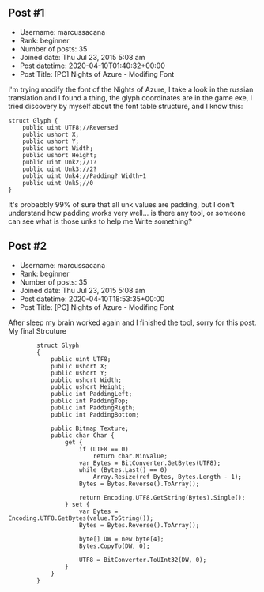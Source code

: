 ## Post #1
- Username: marcussacana
- Rank: beginner
- Number of posts: 35
- Joined date: Thu Jul 23, 2015 5:08 am
- Post datetime: 2020-04-10T01:40:32+00:00
- Post Title: [PC] Nights of Azure - Modifing Font

I'm trying modify the font of the Nights of Azure, I take a look in the russian translation and I found a thing,
the glyph coordinates are in the game exe, I tried discovery by myself about the font table structure, and I know this:

```
struct Glyph {
	public uint UTF8;//Reversed
	public ushort X;
	public ushort Y;
	public ushort Width;
	public ushort Height;
	public uint Unk2;//1?
	public uint Unk3;//2?
	public uint Unk4;//Padding? Width+1
	public uint Unk5;//0
}
```

It's probabbly 99% of sure that all unk values are padding, but I don't understand how padding works very well... is there any tool, or someone can see what is those unks to help me Write something?
## Post #2
- Username: marcussacana
- Rank: beginner
- Number of posts: 35
- Joined date: Thu Jul 23, 2015 5:08 am
- Post datetime: 2020-04-10T18:53:35+00:00
- Post Title: [PC] Nights of Azure - Modifing Font

After sleep my brain worked again and I finished the tool, sorry for this post.
My final Strcuture

```
        struct Glyph
        {
            public uint UTF8;
            public ushort X;
            public ushort Y;
            public ushort Width;
            public ushort Height;
            public int PaddingLeft;
            public int PaddingTop;
            public int PaddingRigth;
            public int PaddingBottom;

            public Bitmap Texture;
            public char Char {
                get {
                    if (UTF8 == 0)
                        return char.MinValue;
                    var Bytes = BitConverter.GetBytes(UTF8);
                    while (Bytes.Last() == 0)
                        Array.Resize(ref Bytes, Bytes.Length - 1);
                    Bytes = Bytes.Reverse().ToArray();

                    return Encoding.UTF8.GetString(Bytes).Single();
                } set {
                    var Bytes = Encoding.UTF8.GetBytes(value.ToString());
                    Bytes = Bytes.Reverse().ToArray();

                    byte[] DW = new byte[4];
                    Bytes.CopyTo(DW, 0);

                    UTF8 = BitConverter.ToUInt32(DW, 0);
                }
            }
        }
        
```
